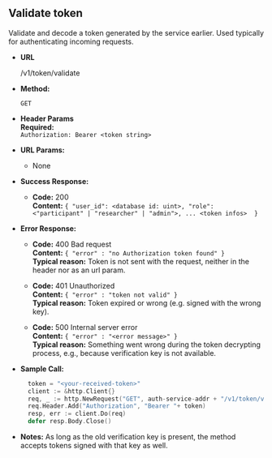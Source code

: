 **Validate token**
----
  Validate and decode a token generated by the service earlier. Used typically for authenticating incoming requests.

* **URL**

  /v1/token/validate

* **Method:**

  `GET`

* **Header Params** <br />
  **Required:** <br />
  `Authorization: Bearer <token string>`

*  **URL Params:**
   * None

* **Success Response:**

  * **Code:** 200 <br />
    **Content:** `{ "user_id": <database id: uint>, "role": <"participant" | "researcher" | "admin">, ... <token infos>  }`

* **Error Response:**

  * **Code:** 400 Bad request <br />
    **Content:** `{ "error" : "no Authorization token found" }` <br />
    **Typical reason:** Token is not sent with the request, neither in the header nor as an url param.

  * **Code:** 401 Unauthorized <br />
    **Content:** `{ "error" : "token not valid" }` <br />
    **Typical reason:** Token expired or wrong (e.g. signed with the wrong key).

  * **Code:** 500 Internal server error <br />
    **Content:** `{ "error" : "<error message>" }` <br />
    **Typical reason:** Something went wrong during the token decrypting process, e.g., because verification key is not available.


* **Sample Call:**
  
  ```go
    token = "<your-received-token>"
    client := &http.Client{}
    req, _ := http.NewRequest("GET", auth-service-addr + "/v1/token/validate", nil)
    req.Header.Add("Authorization", "Bearer "+ token)
    resp, err := client.Do(req)
    defer resp.Body.Close()
  ```
* **Notes:**
  As long as the old verification key is present, the method accepts tokens signed with that key as well.
